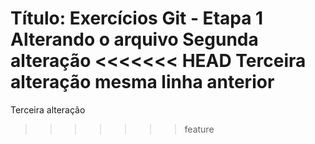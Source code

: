 Título: Exercícios Git - Etapa 1
Alterando o arquivo
Segunda alteração
<<<<<<< HEAD
Terceira alteração mesma linha anterior
=======
Terceira alteração
>>>>>>> feature
